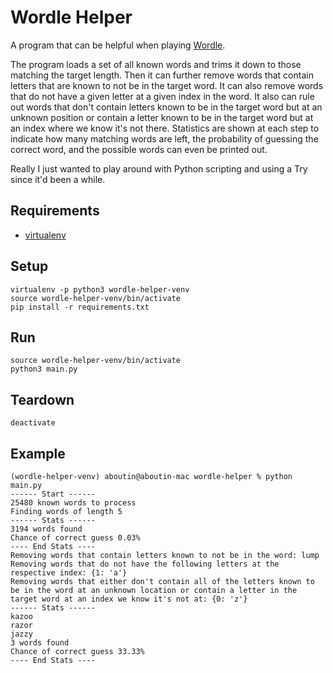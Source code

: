 # Wordle Helper

A program that can be helpful when playing [Wordle](https://www.nytimes.com/games/wordle/index.html).

The program loads a set of all known words and trims it down to those matching the target length. Then it can further
remove words that contain letters that are known to not be in the target word. It can also remove words that do not have
a given letter at a given index in the word. It also can rule out words that don't contain letters known to be in the
target word but at an unknown position or contain a letter known to be in the target word but at an index where we know
it's not there. Statistics are shown at each step to indicate how many matching words are left, the probability of
guessing the correct word, and the possible words can even be printed out.

Really I just wanted to play around with Python scripting and using a Try since it'd been a while.

## Requirements

* [virtualenv](https://pypi.org/project/virtualenv/)

## Setup

    virtualenv -p python3 wordle-helper-venv
    source wordle-helper-venv/bin/activate
    pip install -r requirements.txt

## Run

    source wordle-helper-venv/bin/activate
    python3 main.py

## Teardown

    deactivate

## Example

    (wordle-helper-venv) aboutin@aboutin-mac wordle-helper % python main.py
    ------ Start ------
    25480 known words to process
    Finding words of length 5
    ------ Stats ------
    3194 words found
    Chance of correct guess 0.03%
    ---- End Stats ----
    Removing words that contain letters known to not be in the word: lump
    Removing words that do not have the following letters at the respective index: {1: 'a'}
    Removing words that either don't contain all of the letters known to be in the word at an unknown location or contain a letter in the target word at an index we know it's not at: {0: 'z'}
    ------ Stats ------
    kazoo
    razor
    jazzy
    3 words found
    Chance of correct guess 33.33%
    ---- End Stats ----
